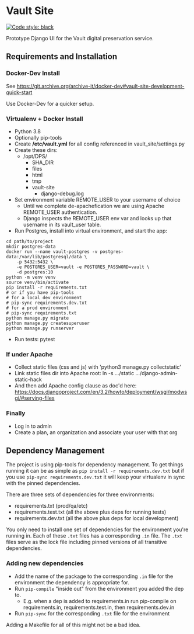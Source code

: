 # Vault Site
[![Code style: black](https://img.shields.io/badge/code%20style-black-000000.svg)](https://github.com/psf/black)

Prototype Django UI for the Vault digital preservation service.

## Requirements and Installation

### Docker-Dev Install

See https://git.archive.org/archive-it/docker-dev#vault-site-development-quick-start

Use Docker-Dev for a quicker setup.

### Virtualenv + Docker Install
- Python 3.8
- Optionally pip-tools
- Create **/etc/vault.yml** for all config referenced in vault_site/settings.py
- Create these dirs:
  - /opt/DPS/
    - SHA_DIR
    - files
    - html
    - tmp
    - vault-site
      - django-debug.log
- Set environment variable REMOTE_USER to your username of choice
  - Until we complete de-apachefication we are using Apache REMOTE_USER authentication.
  - Django inspects the REMOTE_USER env var and looks up that username in its vault_user table.
- Run Postgres, install into virtual environment, and start the app:
```
cd path/to/project
mkdir postgres-data
docker run --name vault-postgres -v postgres-data:/var/lib/postgresql/data \
    -p 5432:5432 \
    -e POSTGRES_USER=vault -e POSTGRES_PASSWORD=vault \
    -d postgres:10
python -m venv venv
source venv/bin/activate
pip install -r requirements.txt
# or if you have pip-tools
# for a local dev environment
# pip-sync requirements.dev.txt 
# for a prod environment
# pip-sync requirements.txt
python manage.py migrate
python manage.py createsuperuser
python manage.py runserver
```
- Run tests: pytest
  
### If under Apache
- Collect static files (css and js) with 'python3 manage.py collectstatic'
- Link static files dir into Apache root: ln -s .../static .../django-admin-static-hack
- And then add Apache config clause as doc'd here:
  https://docs.djangoproject.com/en/3.2/howto/deployment/wsgi/modwsgi/#serving-files

### Finally
- Log in to admin
- Create a plan, an organization and associate your user with that org

## Dependency Management

The project is using pip-tools for dependency management. To get things running it can
be as simple as `pip install -r requirements.dev.txt` but if you use `pip-sync
requirements.dev.txt` it will keep your virtualenv in sync with the pinned dependencies.

There are three sets of dependencies for three environments:
- requirements.txt (prod/qa/etc)
- requirements.test.txt (all the above plus deps for running tests)
- requirements.dev.txt (all the above plus deps for local development)

You only need to install one set of dependencies for the environment you're running in.
Each of these `.txt` files has a corresponding `.in` file. The `.txt` files serve as the
lock file including pinned versions of all transitive dependencies.

### Adding new dependencies

- Add the name of the package to the corresponding `.in` file for the environment the
dependency is appropriate for.
- Run `pip-compile` "inside out" from the environment you added the dep to.
  - E.g. when a dep is added to requirements.in run pip-compile on requirements.in, 
requirements.test.in, then requirements.dev.in
- Run `pip-sync` for the corresponding `.txt` file for the environment

Adding a Makefile for all of this might not be a bad idea.
